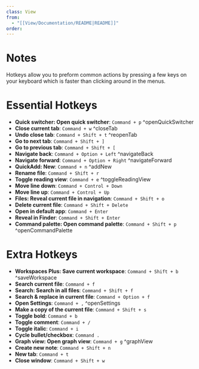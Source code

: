 ```yaml
---
class: View
from:
  - "[[View/Documentation/README|README]]"
order:
---
```

# Notes

Hotkeys allow you to preform common actions by pressing a few keys on your keyboard which is faster than clicking around in the menus.

# Essential Hotkeys

- **Quick switcher: Open quick switcher**: `Command + p` ^openQuickSwitcher
- **Close current tab**: `Command + w` ^closeTab
- **Undo close tab**: `Command + Shift + t` ^reopenTab
- **Go to next tab**: `Command + Shift + ]`
- **Go to previous tab**: `Command + Shift + [`
- **Navigate back**: `Command + Option + Left` ^navigateBack
- **Navigate forward**: `Command + Option + Right` ^navigateForward
- **QuickAdd: New**: `Command + n` ^addNew
- **Rename file**: `Command + Shift + r`
- **Toggle reading view**: `Command + e` ^toggleReadingView
- **Move line down**: `Command + Control + Down`
- **Move line up**: `Command + Control + Up`
- **Files: Reveal current file in navigation**: `Command + Shift + o`
- **Delete current file**: `Command + Shift + Delete`
- **Open in default app**: `Command + Enter`
- **Reveal in Finder**: `Command + Shift + Enter`
- **Command palette: Open command palette**: `Command + Shift + p` ^openCommandPalette

# Extra Hotkeys

- **Workspaces Plus: Save current workspace**: `Command + Shift + b` ^saveWorkspace
- **Search current file**: `Command + f`
- **Search: Search in all files**: `Command + Shift + f`
- **Search & replace in current file**: `Command + Option + f`
- **Open Settings**: `Command + ,` ^openSettings
- **Make a copy of the current file**: `Command + Shift + s`
- **Toggle bold**: `Command + b`
- **Toggle comment**: `Command + /`
- **Toggle italic**: `Command + i`
- **Cycle bullet/checkbox**: `Command .`
- **Graph view: Open graph view**: `Command + g` ^graphView
- **Create new note**: `Command + Shift + n`
- **New tab**: `Command + t`
- **Close window**: `Command + Shift + w`
